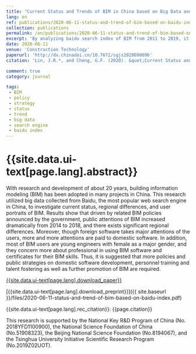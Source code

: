 ```yaml
---
title: "Current Status and Trends of BIM in China based on Big Data and Search Engine"
lang: en
ref: publications/2020-06-11-status-and-trend-of-bim-based-on-baidu-index
collection: publications
permalink: /en/publications/2020-06-11-status-and-trend-of-bim-based-on-baidu-index
excerpt: 'By analyzing baidu search index of BIM from 2011 to 2019, it is concluded that there exists significant differences of BIM development between different provinces of China, and new strategies to eliminate regional differences, development of BIM software and personnel trainning are suggested'
date: 2020-06-11
venue: 'Construction Technology'
paperurl: 'http://dx.chinadoi.cn/10.7672/sgjs2020090096'
citation: 'Lin, J.R.*, and Cheng, G.F. (2020). &quot;Current Status and Trends of BIM in China based on Big Data and Search Engine&quot; <i>Construction Technology</i>. 49(9): 96-99. doi: 10.7672/sgjs2020090096'

comment: true
category: journal

tags: 
 - BIM
 - policy
 - strategy
 - status
 - trend
 - big data
 - search engine
 - baidu index
---
```



{{site.data.ui-text[page.lang].abstract}}
====

With research and development of about 20 years, building information modeling (BIM) has been adopted in many projects in China. This research utilized big data collected from Baidu, the most popular web search engine in China, to investigate current status, regional differences, and user portraits of BIM. Results show that driven by related BIM policies announced by the government, public attentions of BIM increased dramatically from 2014 to 2018, and there exists significant regional differences. Moreover, though foreign software takes major attentions of the users, more and more attentions are paid to domestic software. In addition, most of BIM users are young engineers with female as a major gender, and they concern more about professional in using BIM software and certificates for their BIM skills. Thus, it is suggested that more policies and public strategies on domestic software development, personnel training and talent fostering as well as further promotion of BIM are required. 

[{{site.data.ui-text[page.lang].download_paper}}]({{page.paperurl}})

[{{site.data.ui-text[page.lang].download_preprint}}]({{ site.baseurl }}/files/2020-06-11-status-and-trend-of-bim-based-on-baidu-index.pdf)

{{site.data.ui-text[page.lang].rec_citation}}: {{page.citation}}

This research is supported by the National Key R&D Program of China (No. 2018YFD1100900), the National Science Foundation of China (No.51908323), the Beijing National Science Foundation (No.8194067), and the Tsinghua University Initiative Scientific Research Program (No.2019Z02UOT).